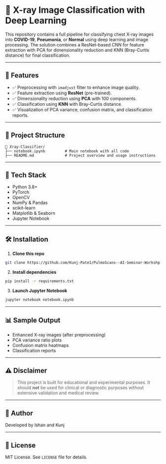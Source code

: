 # 🧠 X-ray Image Classification with Deep Learning

This repository contains a full pipeline for classifying chest X-ray images into **COVID-19**, **Pneumonia**, or **Normal** using deep learning and image processing. The solution combines a ResNet-based CNN for feature extraction with PCA for dimensionality reduction and KNN (Bray-Curtis distance) for final classification.

---

## 🚀 Features

- ✅ Preprocessing with `imadjust` filter to enhance image quality.
- ✅ Feature extraction using **ResNet** (pre-trained).
- ✅ Dimensionality reduction using **PCA** with 100 components.
- ✅ Classification using **KNN** with Bray-Curtis distance.
- ✅ Visualization of PCA variance, confusion matrix, and classification reports.

---

## 📁 Project Structure

```
📂 Xray-Classifier/
├── notebook.ipynb         # Main notebook with all code
├── README.md              # Project overview and usage instructions
```

---

## 🧰 Tech Stack

- Python 3.8+
- PyTorch
- OpenCV
- NumPy & Pandas
- scikit-learn
- Matplotlib & Seaborn
- Jupyter Notebook

---

## 🛠️ Installation

1. **Clone this repo**
```bash
git clone https://github.com/Kunj-Pate1/PulmoScans--AI-Seminar-Workshp

```

2. **Install dependencies**
```bash
pip install -r requirements.txt
```

3. **Launch Jupyter Notebook**
```bash
jupyter notebook notebook.ipynb
```

---

## 📊 Sample Output

- Enhanced X-ray images (after preprocessing)
- PCA variance ratio plots
- Confusion matrix heatmaps
- Classification reports

---

## ⚠️ Disclaimer

> This project is built for educational and experimental purposes. It should **not** be used for clinical or diagnostic purposes without extensive validation and medical review.

---

## 👤 Author

Developed by Ishan and Kunj

---

## 📄 License

MIT License. See `LICENSE` file for details.
